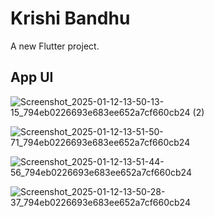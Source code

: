 # Krishi Bandhu

A new Flutter project.

## App UI

![Screenshot_2025-01-12-13-50-13-15_794eb0226693e683ee652a7cf660cb24 (2)](https://github.com/user-attachments/assets/1154f191-a68c-43d8-b11b-c39333b7d79f)


![Screenshot_2025-01-12-13-51-50-71_794eb0226693e683ee652a7cf660cb24](https://github.com/user-attachments/assets/5d3953be-0448-4c07-81a4-ac6265bf6faf)


![Screenshot_2025-01-12-13-51-44-56_794eb0226693e683ee652a7cf660cb24](https://github.com/user-attachments/assets/8c18863a-ee04-41b7-a73b-b4550d60f1af)


![Screenshot_2025-01-12-13-50-28-37_794eb0226693e683ee652a7cf660cb24](https://github.com/user-attachments/assets/7577c604-cd42-4728-8a19-5526292cee7d)
